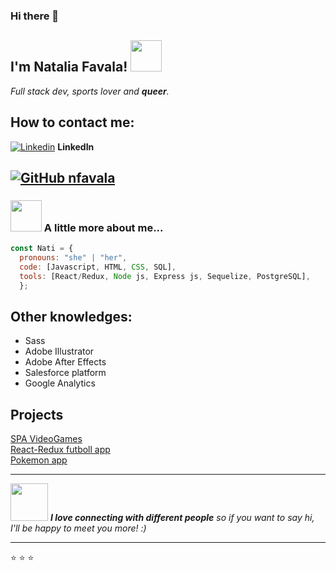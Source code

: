 ### Hi there 👋

<h2> I'm Natalia Favala! <img src="https://media.giphy.com/media/mGcNjsfWAjY5AEZNw6/giphy.gif" width="50"></h2>



 _Full stack dev, sports lover and **queer**._

## How to contact me:
[![Linkedin](https://img.shields.io/badge/-blue?style=flat-square&logo=Linkedin&logoColor=white&link=https://www.linkedin.com/in/natalia-favala/)](https://www.linkedin.com/in/natalia-favala-fullstack/) **LinkedIn** </br>

[![GitHub nfavala](https://img.shields.io/github/followers/nfavala?label=follow&style=social)](https://github.com/nfavala)
---

### <img src="https://media.giphy.com/media/VgCDAzcKvsR6OM0uWg/giphy.gif" width="50"> A little more about me...  

```javascript
const Nati = {
  pronouns: "she" | "her",
  code: [Javascript, HTML, CSS, SQL],
  tools: [React/Redux, Node js, Express js, Sequelize, PostgreSQL],
  };
```
## Other knowledges:

* Sass
* Adobe Illustrator
* Adobe After Effects
* Salesforce platform
* Google Analytics


## Projects

[SPA VideoGames](https://github.com/nfavala/SPA-Videogames)<br>
[React-Redux futboll app](https://github.com/nfavala/futbol-dt)<br>
[Pokemon app](https://github.com/nfavala/App-Pokemon)<br>
__________

<img src="https://media.giphy.com/media/LnQjpWaON8nhr21vNW/giphy.gif" width="60"> <em><b>I love connecting with different people</b> so if you want to say hi, I'll be happy to meet you more!</b> :)</em>

---

⭐️
⭐️
⭐️
